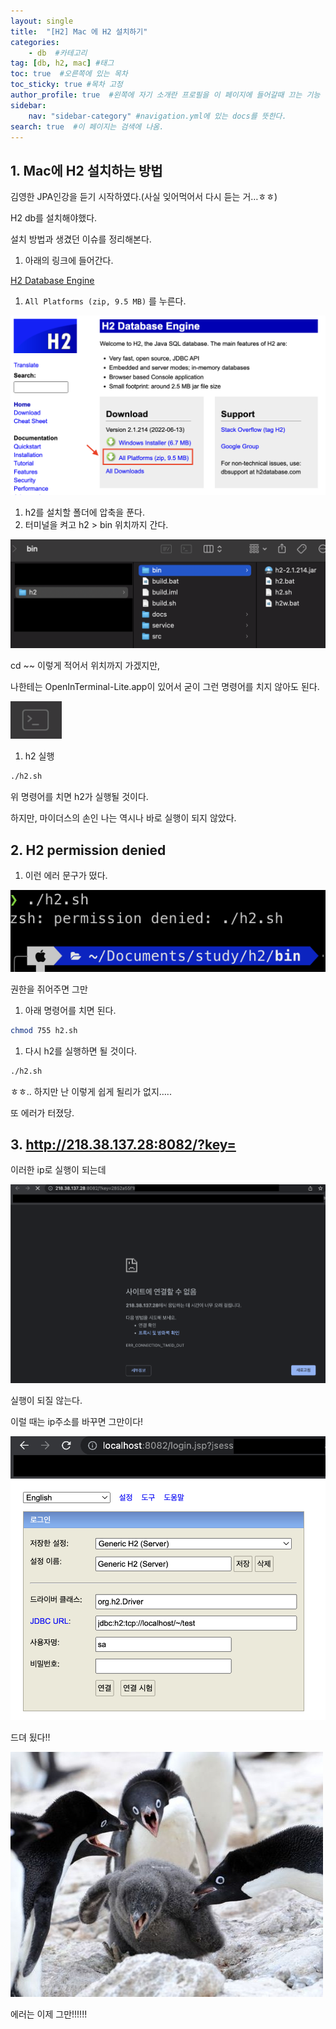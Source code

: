 ```yaml
---
layout: single
title:  "[H2] Mac 에 H2 설치하기"
categories: 
    - db  #카테고리
tag: [db, h2, mac] #태그
toc: true  #오른쪽에 있는 목차
toc_sticky: true #목차 고정
author_profile: true  #왼쪽에 자기 소개란 프로필을 이 페이지에 들어갈때 끄는 기능
sidebar:
    nav: "sidebar-category" #navigation.yml에 있는 docs를 뜻한다.
search: true  #이 페이지는 검색에 나옴.
---
```


## 1. Mac에 H2 설치하는 방법

김영한 JPA인강을 듣기 시작하였다.(사실 잊어먹어서 다시 듣는 거…ㅎㅎ)

H2 db를 설치해야했다. 

설치 방법과 생겼던 이슈를 정리해본다.

1. 아래의 링크에 들어간다.

[H2 Database Engine](http://www.h2database.com/html/main.html)

1. `All Platforms (zip, 9.5 MB)` 를 누른다.

![h2install.png](/assets/images/2023-02-12/h2install.png)

1. h2를 설치할 폴더에 압축을 푼다.
2. 터미널을 켜고 h2 > bin 위치까지 간다.

![h2folder.png](/assets/images/2023-02-12/h2folder.png)

cd ~~ 이렇게 적어서 위치까지 가겠지만, 

나한테는 OpenInTerminal-Lite.app이 있어서 굳이 그런 명령어를 치지 않아도 된다.

![terminal.png](/assets/images/2023-02-12/terminal.png)

1. h2 실행 

```bash
./h2.sh
```

위 명령어를 치면 h2가 실행될 것이다.

하지만, 마이더스의 손인 나는 역시나 바로 실행이 되지 않았다.

## 2. H2 permission denied

1. 이런 에러 문구가 떴다. 

![permission.png](/assets/images/2023-02-12/permission.png)

권한을 쥐어주면 그만

1. 아래 명령어를 치면 된다.

```bash
chmod 755 h2.sh
```

1. 다시 h2를 실행하면 될 것이다.

```bash
./h2.sh
```

ㅎㅎ.. 하지만 난 이렇게 쉽게 될리가 없지…..

또 에러가 터졌당.

## 3. http://218.38.137.28:8082/?key=

이러한 ip로 실행이 되는데 

![ip.png](/assets/images/2023-02-12/ip.png)

실행이 되질 않는다.

이럴 때는 ip주소를 바꾸면 그만이다!

![localhost.png](/assets/images/2023-02-12/localhost.png)

드뎌 됬다!!





![stop!!](/assets/images/2023-02-12/penguin.jpeg)

에러는 이제 그만!!!!!!